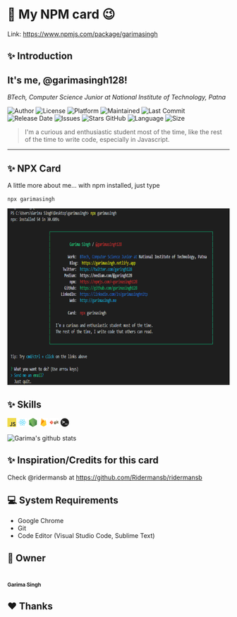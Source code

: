 # 👣 My NPM card 😉 

Link: https://www.npmjs.com/package/garimasingh
## ✨ Introduction
<h2>It's me, @garimasingh128!</h2>
<p><em>BTech, Computer Science Junior at National Institute of Technology, Patna</br>
</em></p>


![Author](https://img.shields.io/badge/author-garimasingh128-orange)
![License](https://img.shields.io/badge/license-MIT-brightgreen)
![Platform](https://img.shields.io/badge/platform-Visual%20Studio%20Code-blue)
![Maintained](https://img.shields.io/maintenance/yes/2020)
![Last Commit](https://img.shields.io/github/last-commit/garimaisngh128/garimasingh)
![Release Date](https://img.shields.io/github/release-date/garimaisngh128/garimasingh)
![Issues](https://img.shields.io/github/issues/garimaisngh128/garimasingh)
![Stars GitHub](https://img.shields.io/github/stars/garimaisngh128/garimasingh)
![Language](https://img.shields.io/github/languages/top/garimaisngh128/garimasingh)
![Size](https://img.shields.io/github/repo-size/garimaisngh128/garimasingh)



> I'm a curious and enthusiastic student most of the time, like the rest of the time to write code, especially in Javascript. 

-----------

## ✨ NPX Card

A little more about me... with npm installed, just type

```
npx garimasingh
```
<img src="Screenshot.png" height="400" width="600"></img>

## ✨ Skills

<code><img height="20" src="https://raw.githubusercontent.com/github/explore/80688e429a7d4ef2fca1e82350fe8e3517d3494d/topics/javascript/javascript.png"></code>
<code><img height="20" src="https://raw.githubusercontent.com/github/explore/80688e429a7d4ef2fca1e82350fe8e3517d3494d/topics/react/react.png"></code>
<code><img height="20" src="https://raw.githubusercontent.com/github/explore/80688e429a7d4ef2fca1e82350fe8e3517d3494d/topics/nodejs/nodejs.png"></code>
<code><img height="20" src="https://raw.githubusercontent.com/github/explore/80688e429a7d4ef2fca1e82350fe8e3517d3494d/topics/firebase/firebase.png"></code>
<code><img height="20" src="https://raw.githubusercontent.com/github/explore/80688e429a7d4ef2fca1e82350fe8e3517d3494d/topics/git/git.png"></code>
<code><img height="20" src="https://raw.githubusercontent.com/github/explore/80688e429a7d4ef2fca1e82350fe8e3517d3494d/topics/terminal/terminal.png"></code>



![Garima's github stats](https://github-readme-stats.vercel.app/api?username=garimasingh128&show_icons=true&hide_border=true)

## ✨ Inspiration/Credits for this card

Check @ridermansb at https://github.com/Ridermansb/ridermansb


## 💻 System Requirements
-  Google Chrome
-  Git
-  Code Editor (Visual Studio Code, Sublime Text)


## 👬 Owner

<a href="https://github.com/garimasingh128"><img src="https://avatars3.githubusercontent.com/u/44302373?s=460&u=efaafa72f4d83d40b66fc68258d14cebbf1d7de0&v=4" width="100px;" alt=""/><br /><sub><b>Garima Singh</b></sub></a><br/>

## ❤️ Thanks
